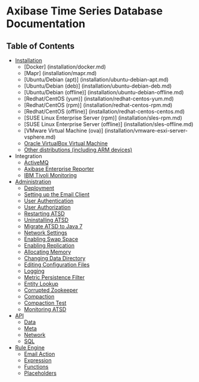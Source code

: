 # Axibase Time Series Database Documentation


## Table of Contents

* [Installation](installation#installation)
    * [Docker] (installation/docker.md)
    * [Mapr] (installation/mapr.md)
    * [Ubuntu/Debian (apt)] (installation/ubuntu-debian-apt.md)
    * [Ubuntu/Debian (deb)] (installation/ubuntu-debian-deb.md)
    * [Ubuntu/Debian (offline)] (installation/ubuntu-debian-offline.md)
    * [Redhat/CentOS (yum)] (installation/redhat-centos-yum.md)
    * [Redhat/CentOS (rpm)] (installation/redhat-centos-rpm.md)
    * [Redhat/CentOS (offline)] (installation/redhat-centos-centos.md)
    * [SUSE Linux Enterprise Server (rpm)] (installation/sles-rpm.md)
    * [SUSE Linux Enterprise Server (offline)] (installation/sles-offline.md)
    * [VMware Virtual Machine (ova)] (installation/vmware-esxi-server-vsphere.md)
    * [Oracle VirtualBox Virtual Machine](installation/virtualbox.md)
    * [Other distributions (including ARM devices)](installation/other-distributions.md)
* Integration
    * [ActiveMQ](integration/activemq#monitoring-activemq-with-atsd)
    * [Axibase Enterprise Reporter](integration/aer#atsd-adapter)
    * [IBM Tivoli Monitoring](integration/itm#ibm-tivoli-monitoring)
* [Administration](administration#administration)
    * [Deployment](administration/deployment.md)
    * [Setting up the Email Client](administration/setting-up-email-client.md)
    * [User Authentication](administration/user-authentiication.md)
    * [User Authorization](administration/user-authorization.md)
    * [Restarting ATSD](administration/restarting.md)
    * [Uninstalling ATSD](administration/uninstalling.md)
    * [Migrate ATSD to Java 7](administration/migrate-to-java7.md)
    * [Network Settings](administration/networking-settings.md)
    * [Enabling Swap Space](administration/enabling-swap-space.md)
    * [Enabling Replication](administration/replication.md)
    * [Allocating Memory](administration/allocating-memory.md)
    * [Changing Data Directory](administration/changing-data-directory.md)
    * [Editing Configuration Files](administration/editing-configuration-files.md)
    * [Logging](administration/logging.md)
    * [Metric Persistence Filter](administration/metric-persistence-filter.md)
    * [Entity Lookup](administration/entity-lookup.md)
    * [Corrupted Zookeeper](administration/entity-lookup.md)
    * [Compaction](administration/compaction.md)
    * [Compaction Test](administration/compaction-test.md)
    * [Monitoring ATSD](administration/monitoring.md)
* [API](api#axibase-time-series-database-api)
    * [Data](api/data#overview)
    * [Meta](api/meta#overview)
    * [Network](api/network#network-api)
    * [SQL](api/sql#overview)
* [Rule Engine](rule-engine.md#rule-engine)
    * [Email Action](rule-engine/email-action.md)
    * [Expression](rule-engine/expression.md)
    * [Functions](rule-engine/functions.md)
    * [Placeholders](rule-engine/placeholders.md)
